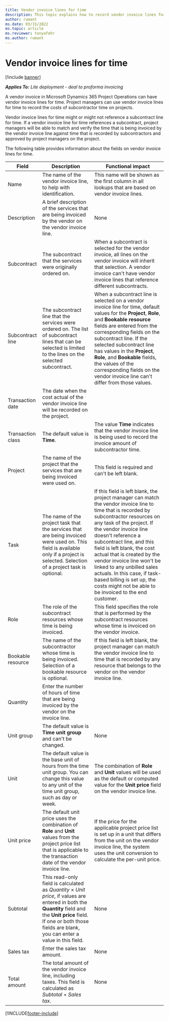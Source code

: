 ```yaml
---
title: Vendor invoice lines for time
description: This topic explains how to record vendor invoice lines for time costs that subcontractors put in.
author: rumant
ms.date: 03/15/2022
ms.topic: article
ms.reviewer: tonyafehr 
ms.author: rumant
---
```


# Vendor invoice lines for time

[!include [banner](../../includes/dataverse-preview.md)]

_**Applies To:** Lite deployment - deal to proforma invoicing_

A vendor invoice in Microsoft Dynamics 365 Project Operations can have vendor invoice lines for time. Project managers can use vendor invoice lines for time to record the costs of subcontractor time on projects.

Vendor invoice lines for time might or might not reference a subcontract line for time. If a vendor invoice line for time references a subcontract, project managers will be able to match and verify the time that is being invoiced by the vendor invoice line against time that is recorded by subcontractors and approved by project managers on the project.

The following table provides information about the fields on vendor invoice lines for time.

| Field | Description | Functional impact |
| --- | --- | --- |
| Name | The name of the vendor invoice line, to help with identification. | This name will be shown as the first column in all lookups that are based on vendor invoice lines. |
| Description | A brief description of the services that are being invoiced by the vendor on the vendor invoice line. | None |
| Subcontract | The subcontract that the services were originally ordered on. | When a subcontract is selected for the vendor invoice, all lines on the vendor invoice will inherit that selection. A vendor invoice can't have vendor invoice lines that reference different subcontracts. |
| Subcontract line | The subcontract line that the services were ordered on. The list of subcontract lines that can be selected is limited to the lines on the selected subcontract. | When a subcontract line is selected on a vendor invoice line for time, default values for the **Project**, **Role**, and **Bookable resource** fields are entered from the corresponding fields on the subcontract line. If the selected subcontract line has values in the **Project**, **Role**, and **Bookable** fields, the values of the corresponding fields on the vendor invoice line can't differ from those values. |
| Transaction date | The date when the cost actual of the vendor invoice line will be recorded on the project. | |
| Transaction class | The default value is **Time**. | The value **Time** indicates that the vendor invoice line is being used to record the invoice amount of subcontractor time. |
| Project | The name of the project that the services that are being invoiced were used on. | This field is required and can't be left blank. |
| Task | The name of the project task that the services that are being invoiced were used on. This field is available only if a project is selected. Selection of a project task is optional. | If this field is left blank, the project manager can match the vendor invoice line to time that is recorded by subcontractor resources on any task of the project. If the vendor invoice line doesn't reference a subcontract line, and this field is left blank, the cost actual that is created by the vendor invoice line won't be linked to any unbilled sales actuals. In this case, if task-based billing is set up, the costs might not be able to be invoiced to the end customer. |
| Role | The role of the subcontract resources whose time is being invoiced. | This field specifies the role that is performed by the subcontract resources whose time is invoiced on the vendor invoice. |
| Bookable resource | The name of the subcontractor whose time is being invoiced. Selection of a bookable resource is optional. | If this field is left blank, the project manager can match the vendor invoice line to time that is recorded by any resource that belongs to the vendor on the vendor invoice line. |
| Quantity | Enter the number of hours of time that are being invoiced by the vendor on the invoice line. | |
| Unit group | The default value is **Time unit group** and can't be changed. | None |
| Unit | The default value is the base unit of hours from the time unit group. You can change this value to any unit of the time unit group, such as day or week. | The combination of **Role** and **Unit** values will be used as the default or computed value for the **Unit price** field on the vendor invoice line. |
| Unit price | The default unit price uses the combination of **Role** and **Unit** values from the project price list that is applicable to the transaction date of the vendor invoice line. | If the price for the applicable project price list is set up in a unit that differs from the unit on the vendor invoice line, the system uses the unit conversion to calculate the per-unit price. |
| Subtotal | This read-only field is calculated as *Quantity* &times; *Unit price*, if values are entered in both the **Quantity** field and the **Unit price** field. If one or both those fields are blank, you can enter a value in this field. | None |
| Sales tax | Enter the sales tax amount. | None |
| Total amount | The total amount of the vendor invoice line, including taxes. This field is calculated as *Subtotal* + *Sales tax*. | None |

[!INCLUDE[footer-include](../../includes/footer-banner.md)]
